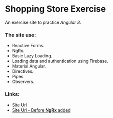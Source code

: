 # Shopping Store Exercise

An exercise site to practice _Angular 8_.

### The site use:

- Reactive Forms.
- NgRx.
- Basic Lazy Loading.
- Loading data and authentication using Firebase.
- Material Angular.
- Directives.
- Pipes.
- Observers.

### Links:

- [Site Url](https://shopping-online-ng.netlify.com)
- [Site Url - Before **NgRx** added](https://with-rxjs--shopping-online-ng.netlify.com/)
